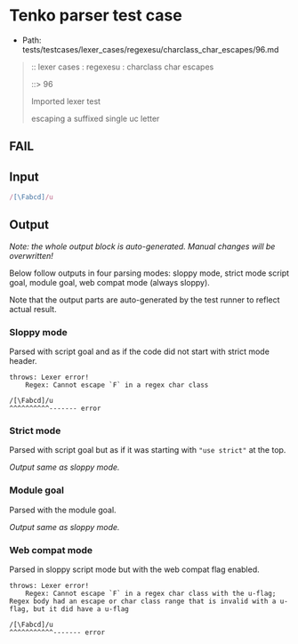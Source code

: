 # Tenko parser test case

- Path: tests/testcases/lexer_cases/regexesu/charclass_char_escapes/96.md

> :: lexer cases : regexesu : charclass char escapes
>
> ::> 96
>
> Imported lexer test
>
> escaping a suffixed single uc letter

## FAIL

## Input

`````js
/[\Fabcd]/u
`````

## Output

_Note: the whole output block is auto-generated. Manual changes will be overwritten!_

Below follow outputs in four parsing modes: sloppy mode, strict mode script goal, module goal, web compat mode (always sloppy).

Note that the output parts are auto-generated by the test runner to reflect actual result.

### Sloppy mode

Parsed with script goal and as if the code did not start with strict mode header.

`````
throws: Lexer error!
    Regex: Cannot escape `F` in a regex char class

/[\Fabcd]/u
^^^^^^^^^^------- error
`````

### Strict mode

Parsed with script goal but as if it was starting with `"use strict"` at the top.

_Output same as sloppy mode._

### Module goal

Parsed with the module goal.

_Output same as sloppy mode._

### Web compat mode

Parsed in sloppy script mode but with the web compat flag enabled.

`````
throws: Lexer error!
    Regex: Cannot escape `F` in a regex char class with the u-flag; Regex body had an escape or char class range that is invalid with a u-flag, but it did have a u-flag

/[\Fabcd]/u
^^^^^^^^^^^------- error
`````


